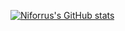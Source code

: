 [![Niforrus's GitHub stats](https://github-readme-stats.vercel.app/api?username=niforru&show_icons=true&theme=dark)](https://github.com/niforru/github-readme-stats)
